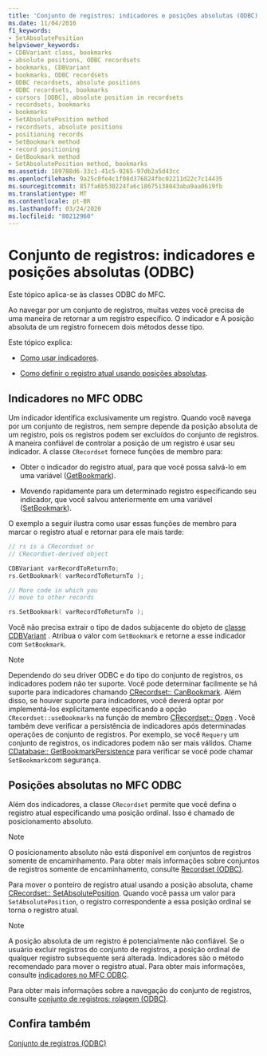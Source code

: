 ```yaml
---
title: 'Conjunto de registros: indicadores e posições absolutas (ODBC)'
ms.date: 11/04/2016
f1_keywords:
- SetAbsolutePosition
helpviewer_keywords:
- CDBVariant class, bookmarks
- absolute positions, ODBC recordsets
- bookmarks, CDBVariant
- bookmarks, ODBC recordsets
- ODBC recordsets, absolute positions
- ODBC recordsets, bookmarks
- cursors [ODBC], absolute position in recordsets
- recordsets, bookmarks
- bookmarks
- SetAbsolutePosition method
- recordsets, absolute positions
- positioning records
- SetBookmark method
- record positioning
- GetBookmark method
- SetAbsolutePosition method, bookmarks
ms.assetid: 189788d6-33c1-41c5-9265-97db2a5d43cc
ms.openlocfilehash: 9a25c0fe4c1f08d376824fbc02211d22c7c14435
ms.sourcegitcommit: 857fa6b530224fa6c18675138043aba9aa0619fb
ms.translationtype: MT
ms.contentlocale: pt-BR
ms.lasthandoff: 03/24/2020
ms.locfileid: "80212960"
---
```

# <a name="recordset-bookmarks-and-absolute-positions-odbc"></a>Conjunto de registros: indicadores e posições absolutas (ODBC)

Este tópico aplica-se às classes ODBC do MFC.

Ao navegar por um conjunto de registros, muitas vezes você precisa de uma maneira de retornar a um registro específico. O indicador e A posição absoluta de um registro fornecem dois métodos desse tipo.

Este tópico explica:

- [Como usar indicadores](#_core_bookmarks_in_mfc_odbc).

- [Como definir o registro atual usando posições absolutas](#_core_absolute_positions_in_mfc_odbc).

##  <a name="bookmarks-in-mfc-odbc"></a><a name="_core_bookmarks_in_mfc_odbc"></a>Indicadores no MFC ODBC

Um indicador identifica exclusivamente um registro. Quando você navega por um conjunto de registros, nem sempre depende da posição absoluta de um registro, pois os registros podem ser excluídos do conjunto de registros. A maneira confiável de controlar a posição de um registro é usar seu indicador. A classe `CRecordset` fornece funções de membro para:

- Obter o indicador do registro atual, para que você possa salvá-lo em uma variável ([GetBookmark](../../mfc/reference/crecordset-class.md#getbookmark)).

- Movendo rapidamente para um determinado registro especificando seu indicador, que você salvou anteriormente em uma variável ([SetBookmark](../../mfc/reference/crecordset-class.md#setbookmark)).

O exemplo a seguir ilustra como usar essas funções de membro para marcar o registro atual e retornar para ele mais tarde:

```cpp
// rs is a CRecordset or
// CRecordset-derived object

CDBVariant varRecordToReturnTo;
rs.GetBookmark( varRecordToReturnTo );

// More code in which you
// move to other records

rs.SetBookmark( varRecordToReturnTo );
```

Você não precisa extrair o tipo de dados subjacente do objeto de [classe CDBVariant](../../mfc/reference/cdbvariant-class.md) . Atribua o valor com `GetBookmark` e retorne a esse indicador com `SetBookmark`.

> [!NOTE]
>  Dependendo do seu driver ODBC e do tipo do conjunto de registros, os indicadores podem não ter suporte. Você pode determinar facilmente se há suporte para indicadores chamando [CRecordset:: CanBookmark](../../mfc/reference/crecordset-class.md#canbookmark). Além disso, se houver suporte para indicadores, você deverá optar por implementá-los explicitamente especificando a opção `CRecordset::useBookmarks` na função de membro [CRecordset:: Open](../../mfc/reference/crecordset-class.md#open) . Você também deve verificar a persistência de indicadores após determinadas operações de conjunto de registros. Por exemplo, se você `Requery` um conjunto de registros, os indicadores podem não ser mais válidos. Chame [CDatabase:: GetBookmarkPersistence](../../mfc/reference/cdatabase-class.md#getbookmarkpersistence) para verificar se você pode chamar `SetBookmark`com segurança.

##  <a name="absolute-positions-in-mfc-odbc"></a><a name="_core_absolute_positions_in_mfc_odbc"></a>Posições absolutas no MFC ODBC

Além dos indicadores, a classe `CRecordset` permite que você defina o registro atual especificando uma posição ordinal. Isso é chamado de posicionamento absoluto.

> [!NOTE]
>  O posicionamento absoluto não está disponível em conjuntos de registros somente de encaminhamento. Para obter mais informações sobre conjuntos de registros somente de encaminhamento, consulte [Recordset (ODBC)](../../data/odbc/recordset-odbc.md).

Para mover o ponteiro de registro atual usando a posição absoluta, chame [CRecordset:: SetAbsolutePosition](../../mfc/reference/crecordset-class.md#setabsoluteposition). Quando você passa um valor para `SetAbsolutePosition`, o registro correspondente a essa posição ordinal se torna o registro atual.

> [!NOTE]
>  A posição absoluta de um registro é potencialmente não confiável. Se o usuário excluir registros do conjunto de registros, a posição ordinal de qualquer registro subsequente será alterada. Indicadores são o método recomendado para mover o registro atual. Para obter mais informações, consulte [indicadores no MFC ODBC](#_core_bookmarks_in_mfc_odbc).

Para obter mais informações sobre a navegação do conjunto de registros, consulte [conjunto de registros: rolagem (ODBC)](../../data/odbc/recordset-scrolling-odbc.md).

## <a name="see-also"></a>Confira também

[Conjunto de registros (ODBC)](../../data/odbc/recordset-odbc.md)
